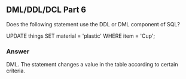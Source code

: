 ## DML/DDL/DCL Part 6
Does the following statement use the DDL or DML component of SQL?

UPDATE things
SET material = 'plastic'
WHERE item = 'Cup';

### Answer
DML. The statement changes a value in the table according to certain criteria.